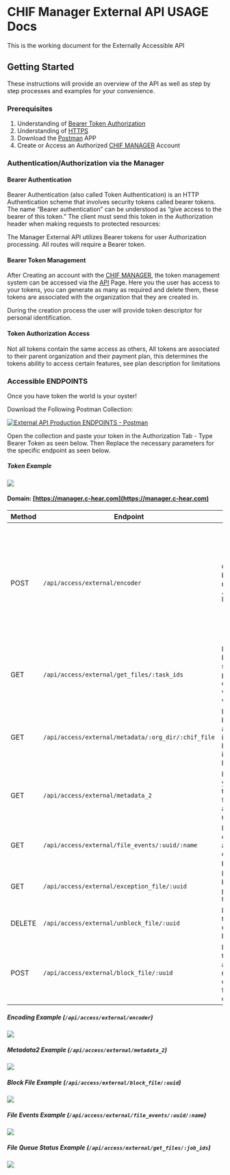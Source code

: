 # CHIF Manager External API USAGE Docs

This is the working document for the Externally Accessible API

## Getting Started

These instructions will provide an overview of the API as well as step by step processes and examples for your convenience.

### Prerequisites

1. Understanding of [Bearer Token Authorization](https://swagger.io/docs/specification/authentication/bearer-authentication/)
2. Understanding of [HTTPS](https://en.wikipedia.org/wiki/Hypertext_Transfer_Protocol)
3. Download the [Postman](https://www.postman.com/) APP
4. Create or Access an Authorized [CHIF MANAGER](https://manager.c-hear.com) Account

### Authentication/Authorization via the Manager

#### Bearer Authentication

Bearer Authentication (also called Token Authentication) is an HTTP Authentication scheme that involves security tokens called bearer tokens. The name “Bearer authentication” can be understood as “give access to the bearer of this token.” The client must send this token in the Authorization header when making requests to protected resources:

The Manager External API utilizes Bearer tokens for user Authorization processing. All routes will require a Bearer token.

#### Bearer Token Management

After Creating an account with the [CHIF MANAGER](https://manager.c-hear.com), the token management system can be accessed via the [API](https://manager.c-hear.com/external_api) Page. Here you the user has access to your tokens, you can generate as many as required and delete them, these tokens are associated with the organization that they are created in.

During the creation process the user will provide token descriptor for personal identification.

#### Token Authorization Access

Not all tokens contain the same access as others, All tokens are associated to their parent organization and their payment plan, this determines the tokens ability to access certain features, see plan description for limitations

### Accessible ENDPOINTS

Once you have token the world is your oyster!

Download the Following Postman Collection:

[![External API Production ENDPOINTS - Postman](https://run.pstmn.io/button.svg)](https://app.getpostman.com/run-collection/05ed2698fb9f65e502d4)

Open the collection and paste your token in the Authorization Tab - Type Bearer Token as seen below. Then Replace the necessary parameters for the specific endpoint as seen below.

##### Token Example 
<img src="./read_me_imgs/token.jpg">

#### Domain: [https://manager.c-hear.com](https://manager.c-hear.com)

| Method | Endpoint                       | Description           | Body              |
| ------ | ------------------------------ | --------------------- | ----------------- |
| POST   | `/api/access/external/encoder` | Creating a CHIF FILE. The response will be a queue job_id which can be used to receive job queue status via the GET `/api/access/external/get_files/:job_ids` Endpoint.  | form-data:  ```{    imageFileName: 'Local Image File', audioFileName: 'Local Audio File', textFileName: 'Local Text File', uploadedCHIFFileNAME: 'File Name',tags: 'Stringified JSON Array',author: 'string',valid_domains: 'Stringified JSON Array',alt: 'string',user: 'Stringified JSON Object (User Defined)',valid_range_start: 'Date Formate (YYYY-MM-DDTHH:MM:SSZ)',valid_range_end: 'Date Formate (YYYY-MM-DDTHH:MM:SSZ)'   }```  |
| GET   | `/api/access/external/get_files/:task_ids` | Receive the CHIF file's task queue status by placing all of the task queue id's seperated by comma's in the task_ids place, if the task queue is completed it will contain a "queue_status" key with the value "completed" and a "response.link" with the value being the CHIF url source. |                   |
| GET   | `/api/access/external/metadata/:org_dir/:chif_file` | Receive the CHIF file's metadata content by providing the CHIF file name `name.chif` and the internal storage directory identifier in which the chif is located as http parameters. The storage directory identifier can be found under the manager library page - details tab. |                   |
| GET   | `/api/access/external/metadata_2` | If you have a local or external chif file's you can access their metadata through this endpoint by providing the files as form-data. The response will consist of an array containing the requested metadata |                   |
| GET   | `/api/access/external/file_events/:uuid/:name` | Receive the CHIF file's event content in csv format by providing the CHIF file uuid and name as a http parameters. The uuid can be found under the manager library page - details tab |                   |
| GET   | `/api/access/external/exception_file/:uuid` | Receive the CHIF file's Block description by providing the CHIF file uuid as a http parameter. The uuid can be found under the manager library page - details tab |                   |
| DELETE   | `/api/access/external/unblock_file/:uuid` | Remove the CHIF file's Block by providing the CHIF file uuid as a http parameter. The uuid can be found under the manager library page - details tab |                   |
| POST   | `/api/access/external/block_file/:uuid` | Remove the CHIF file's Block by providing the CHIF file uuid as a http parameter and a body with two key pairs, code and reason, these are both string values self determined by the user. The uuid can be found under the manager library page - details tab | json body: ```{code: string, reason: string}``` |

##### Encoding Example (`/api/access/external/encoder`)
<img src="./read_me_imgs/Encoding.jpg">

##### Metadata2 Example (`/api/access/external/metadata_2`)
<img src="./read_me_imgs/metadata2.jpg">

##### Block File Example (`/api/access/external/block_file/:uuid`)
<img src="./read_me_imgs/block.jpg">

##### File Events Example (`/api/access/external/file_events/:uuid/:name`)
<img src="./read_me_imgs/events.jpg">

##### File Queue Status Example (`/api/access/external/get_files/:job_ids`)
<img src="./read_me_imgs/queue.jpg">